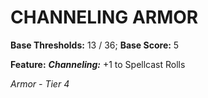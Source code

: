 ﻿# CHANNELING ARMOR

**Base Thresholds:** 13 / 36; **Base Score:** 5

**Feature:** ***Channeling:*** +1 to Spellcast Rolls

*Armor - Tier 4*
